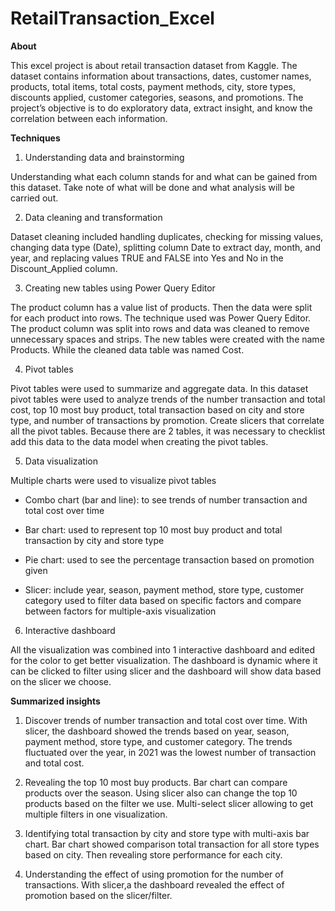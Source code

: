 # RetailTransaction_Excel

**About**

This excel project is about retail transaction dataset from Kaggle. The dataset contains information about transactions, dates, customer names, products, total items, total costs, payment methods, city, store types, discounts applied, customer categories, seasons, and promotions. The project’s objective is to do exploratory data, extract insight, and know the correlation between each information. 

**Techniques** 

1.	Understanding data and brainstorming 

Understanding what each column stands for and what can be gained from this dataset. Take note of what will be done and what analysis will be carried out.

2.	Data cleaning and transformation

Dataset cleaning included handling duplicates, checking for missing values, changing data type (Date), splitting column Date to extract day, month, and year, and replacing values TRUE and FALSE into Yes and No in the Discount_Applied column. 

3.	Creating new tables using Power Query Editor

The product column has a value list of products. Then the data were split for each product into rows. The technique used was Power Query Editor. The product column was split into rows and data was cleaned to remove unnecessary spaces and strips. The new tables were created with the name Products. While the cleaned data table was named Cost.

4.	Pivot tables

Pivot tables were used to summarize and aggregate data. In this dataset pivot tables were used to analyze trends of the number transaction and total cost, top 10 most buy product, total transaction based on city and store type, and number of transactions by promotion. 
Create slicers that correlate all the pivot tables. Because there are 2 tables, it was necessary to checklist add this data to the data model when creating the pivot tables. 

5.	Data visualization

Multiple charts were used to visualize pivot tables

-	Combo chart (bar and line): to see trends of number transaction and total cost over time

-	Bar chart: used to represent top 10 most buy product and total transaction by city and store type

-	Pie chart: used to see the percentage transaction based on promotion given

-	Slicer: include year, season, payment method, store type, customer category used to filter data based on specific factors and compare between factors for multiple-axis visualization

6.	Interactive dashboard

All the visualization was combined into 1 interactive dashboard and edited for the color to get better visualization. The dashboard is dynamic where it can be clicked to filter using slicer and the dashboard will show data based on the slicer we choose. 


**Summarized insights**

1.	Discover trends of number transaction and total cost over time. With slicer, the dashboard showed the trends based on year, season, payment method, store type, and customer category. The trends fluctuated over the year, in 2021 was the lowest number of transaction and total cost.

2.	Revealing the top 10 most buy products. Bar chart can compare products over the season. 
Using slicer also can change the top 10 products based on the filter we use. Multi-select slicer allowing to get multiple filters in one visualization.

3.	Identifying total transaction by city and store type with multi-axis bar chart. Bar chart showed comparison total transaction for all store types based on city. Then revealing store performance for each city.

4.	Understanding the effect of using promotion for the number of transactions. With slicer,a the dashboard revealed the effect of promotion based on the slicer/filter.

